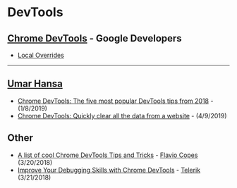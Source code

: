 # DevTools  

## [Chrome DevTools](https://developers.google.com/web/tools/chrome-devtools/) - Google Developers  
- [Local Overrides](https://developers.google.com/web/updates/2018/01/devtools#overrides)  

-------
## [Umar Hansa](https://umaar.com/)  
- [Chrome DevTools: The five most popular DevTools tips from 2018](https://umaar.com/dev-tips/190-five-popular-2018-tips/) - (1/8/2019)  
- [Chrome DevTools: Quickly clear all the data from a website](https://umaar.com/dev-tips/197-clear-site-data/) - (4/9/2019)  

## Other  
- [A list of cool Chrome DevTools Tips and Tricks](https://flaviocopes.com/chrome-devtools-tips/#drag-and-drop-in-the-elements-panel) - [Flavio Copes](https://flaviocopes.com/) (3/20/2018)  
- [Improve Your Debugging Skills with Chrome DevTools](https://www.telerik.com/blogs/improve-your-debugging-skills-with-chrome-devtools) - [Telerik](https://www.telerik.com/) (3/21/2018)  
